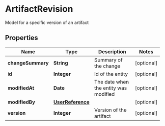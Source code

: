

# ArtifactRevision

Model for a specific version of an artifact

## Properties

Name | Type | Description | Notes
------------ | ------------- | ------------- | -------------
**changeSummary** | **String** | Summary of the change |  [optional]
**id** | **Integer** | Id of the entity |  [optional]
**modifiedAt** | **Date** | The date when the entity was modified |  [optional]
**modifiedBy** | [**UserReference**](UserReference.md) |  |  [optional]
**version** | **Integer** | Version of the artifact |  [optional]



